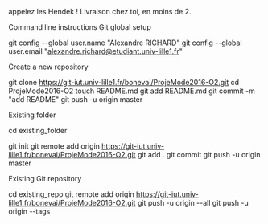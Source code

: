 appelez les Hendek !
Livraison chez toi, en moins de 2.


Command line instructions 
Git global setup 

git config --global user.name "Alexandre RICHARD" 
git config --global user.email "alexandre.richard@etudiant.univ-lille1.fr" 

Create a new repository 

git clone https://git-iut.univ-lille1.fr/bonevai/ProjeMode2016-O2.git 
cd ProjeMode2016-O2 touch README.md 
git add README.md 
git commit -m "add README" 
git push -u origin master 

Existing folder 

cd existing_folder 

git init 
git remote add origin https://git-iut.univ-lille1.fr/bonevai/ProjeMode2016-O2.git 
git add . 
git commit git push -u origin master 

Existing Git repository 

cd existing_repo git remote add origin https://git-iut.univ-lille1.fr/bonevai/ProjeMode2016-O2.git 
git push -u origin --all git push -u origin --tags

